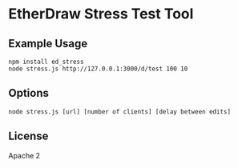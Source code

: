# EtherDraw Stress Test Tool

## Example Usage
```
npm install ed_stress
node stress.js http://127.0.0.1:3000/d/test 100 10
```

## Options
`` node stress.js [url] [number of clients] [delay between edits] ``

## License
Apache 2
